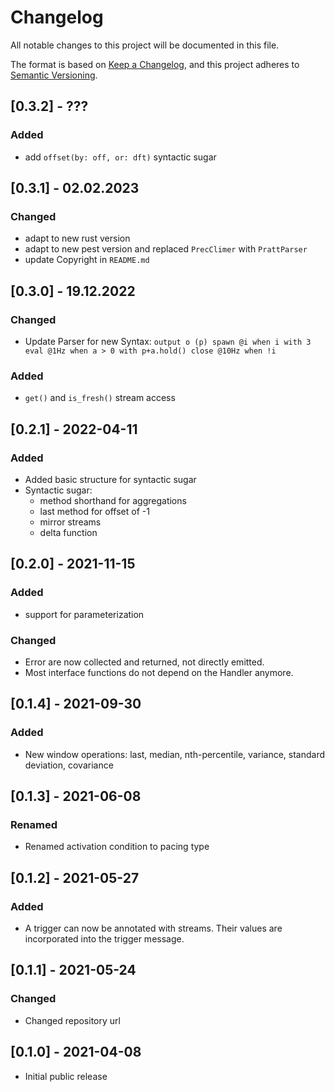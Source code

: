 # Changelog
All notable changes to this project will be documented in this file.

The format is based on [Keep a Changelog](https://keepachangelog.com/en/1.0.0/),
and this project adheres to [Semantic Versioning](https://semver.org/spec/v2.0.0.html).

## [0.3.2] - ???

### Added
- add `offset(by: off, or: dft)` syntactic sugar

## [0.3.1] - 02.02.2023

### Changed
- adapt to new rust version
- adapt to new pest version and replaced `PrecClimer` with `PrattParser`
- update Copyright in `README.md`

## [0.3.0] - 19.12.2022

### Changed 

- Update Parser for new Syntax: ```output o (p) spawn @i when i with 3 eval @1Hz when a > 0 with p+a.hold() close @10Hz when !i```

### Added
- `get()` and `is_fresh()` stream access

## [0.2.1] - 2022-04-11

### Added
- Added basic structure for syntactic sugar
- Syntactic sugar:
    - method shorthand for aggregations
    - last method for offset of -1
    - mirror streams
    - delta function

## [0.2.0] - 2021-11-15

### Added
- support for parameterization

### Changed
- Error are now collected and returned, not directly emitted.
- Most interface functions do not depend on the Handler anymore.

## [0.1.4] - 2021-09-30

### Added
- New window operations: last, median, nth-percentile, variance, standard deviation, covariance

## [0.1.3] - 2021-06-08

### Renamed
- Renamed activation condition to pacing type

## [0.1.2] - 2021-05-27

### Added
- A trigger can now be annotated with streams. Their values are incorporated into the trigger message.

## [0.1.1] - 2021-05-24

### Changed
- Changed repository url

## [0.1.0] - 2021-04-08

- Initial public release
